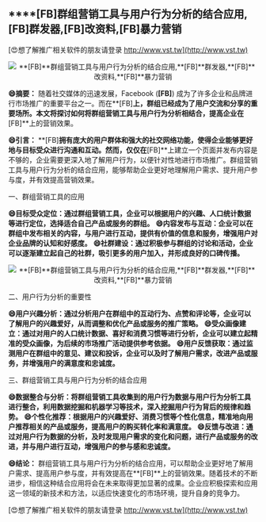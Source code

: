 ## ****[FB]**群组营销工具与用户行为分析的结合应用,**[FB]**群发器,**[FB]**改资料,**[FB]**暴力营销**

[😍想了解推广相关软件的朋友请登录 http://www.vst.tw](http://www.vst.tw)

 <center><img src="https://vst.tw/MP4/tuiguang/png/0.png" alt="**[FB]**群组营销工具与用户行为分析的结合应用,**[FB]**群发器,**[FB]**改资料,**[FB]**暴力营销"></center>

**😄摘要：**
随着社交媒体的迅速发展，Facebook (**[FB]**) 成为了许多企业和品牌进行市场推广的重要平台之一。而在**[FB]**上，群组已经成为了用户交流和分享的重要场所。本文将探讨如何将群组营销工具与用户行为分析相结合，提高企业在**[FB]**上的营销效果。

**😄引言：**
**[FB]**拥有庞大的用户群体和强大的社交网络功能，使得企业能够更好地与目标受众进行沟通和互动。然而，仅仅在**[FB]**上建立一个页面并发布内容是不够的，企业需要更深入地了解用户行为，以便针对性地进行市场推广。群组营销工具与用户行为分析的结合应用，能够帮助企业更好地理解用户需求、提升用户参与度，并有效提高营销效果。

一、群组营销工具的应用

**😄目标受众定位：通过群组营销工具，企业可以根据用户的兴趣、人口统计数据等进行定位，选择适合自己产品或服务的群组。**
**😄内容发布与互动：企业可以在群组中发布相关的内容，与用户进行互动，提供有价值的信息和服务，增强用户对企业品牌的认知和好感度。**
**😄社群建设：通过积极参与群组的讨论和活动，企业可以逐渐建立起自己的社群，吸引更多的用户加入，并形成良好的口碑传播。**

 <center><img src="https://vst.tw/MP4/tuiguang/png/3.png" alt="**[FB]**群组营销工具与用户行为分析的结合应用,**[FB]**群发器,**[FB]**改资料,**[FB]**暴力营销"></center>

二、用户行为分析的重要性

**😄用户兴趣分析：通过分析用户在群组中的互动行为、点赞和评论等，企业可以了解用户的兴趣爱好，从而调整和优化产品或服务的推广策略。**
**😄受众画像建立：通过对用户的人口统计数据、喜好和消费习惯等进行分析，企业可以建立起精准的受众画像，为后续的市场推广活动提供参考依据。**
**😄用户反馈获取：通过监测用户在群组中的意见、建议和投诉，企业可以及时了解用户需求，改进产品或服务，并增强用户的满意度和忠诚度。**

三、群组营销工具与用户行为分析的结合应用

**😄数据整合与分析：将群组营销工具收集到的用户行为数据与用户行为分析工具进行整合，利用数据挖掘和机器学习等技术，深入挖掘用户行为背后的规律和趋势。**
**😄个性化推荐：根据用户的兴趣爱好、消费习惯等个性化信息，精准地向用户推荐相关的产品或服务，提高用户的购买转化率和满意度。**
**😄反馈与改进：通过对用户行为数据的分析，及时发现用户需求的变化和问题，进行产品或服务的改进，并与用户进行互动，增强用户的参与感和忠诚度。**

**😄结论：**
群组营销工具与用户行为分析的结合应用，可以帮助企业更好地了解用户需求、提高用户参与度，并有效提高在**[FB]**上的营销效果。随着技术的不断进步，相信这种结合应用将会在未来取得更加显著的成果。企业应积极探索和应用这一领域的新技术和方法，以适应快速变化的市场环境，提升自身的竞争力。

[😍想了解推广相关软件的朋友请登录 http://www.vst.tw](http://www.vst.tw)



